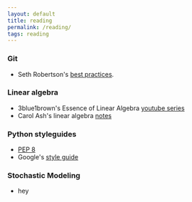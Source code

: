 ```yaml
---
layout: default
title: reading
permalink: /reading/
tags: reading
---
```


### Git
* Seth Robertson's [best practices](http://sethrobertson.github.io/GitBestPractices/).

### Linear algebra
* 3blue1brown's Essence of Linear Algebra [youtube series](https://www.youtube.com/playlist?list=PLZHQObOWTQDPD3MizzM2xVFitgF8hE_ab)
* Carol Ash's linear algebra [notes](https://faculty.math.illinois.edu/~ash/LinearAlg.html)

### Python styleguides
* [PEP 8](https://www.python.org/dev/peps/pep-0008/)
* Google's [style guide](http://google.github.io/styleguide/pyguide.html)

### Stochastic Modeling
* hey
